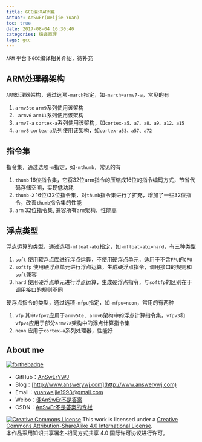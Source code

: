 ```yaml
---
title: GCC编译ARM篇
Antuor: AnSwEr(Weijie Yuan)
toc: true
date: 2017-08-04 16:30:40
categories: 编译原理
tags: gcc
---
```


`ARM` 平台下`GCC`编译相关介绍，待补充
<!--more-->

## ARM处理器架构
`ARM`处理器架构，通过选项`-march`指定，如`-march=armv7-a`，常见的有
1. `armv5te`
`arm9`系列使用该架构
2. ` armv6`
`arm11`系列使用该架构
3. `armv7-a`
`cortex-a`系列使用该架构，如`cortex-a5、a7、a8、a9、a12、a15`
4. `armv8`
`cortex-a`系列使用该架构，如`cortex-a53、a57、a72`

## 指令集
指令集，通过选项`-m`指定，如`-mthumb`，常见的有
1. `thumb`
16位指令集，它将32位arm指令的压缩成16位的指令编码方式，节省代码存储空间，实现低功耗
2. `thumb-2`
16位/32位指令集，对`thumb`指令集进行了扩充，增加了一些32位指令，改善`thumb`指令集的性能
3. `arm`
32位指令集, 兼容所有`arm`架构，性能高

## 浮点类型
浮点运算的类型，通过选项`-mfloat-abi`指定，如`-mfloat-abi=hard`，有三种类型
1. `soft`
使用软浮点库进行浮点运算，不使用硬浮点单元，适用于不含`FPU`的`CPU`
2. `softfp`
使用硬浮点单元进行浮点运算，生成硬浮点指令，调用接口的规则和`soft`兼容
3. `hard`
使用硬浮点单元进行浮点运算，生成硬浮点指令，与`softfp`的区别在于调用接口的规则不同

硬浮点指令的类型，通过选项`-mfpu`指定，如`-mfpu=neon`，常用的有两种
1. `vfp`
其中`vfpv2`应用于`armv5te, armv6`架构中的浮点计算指令集，`vfpv3`和`vfpv4`应用于部分`armv7a`架构中的浮点计算指令集
2. `neon`
应用于`cortex-a`系列处理器，性能好


## About me
[![forthebadge](http://forthebadge.com/images/badges/ages-20-30.svg)](http://forthebadge.com)
- GitHub：[AnSwErYWJ](https://github.com/AnSwErYWJ)
- Blog：[http://www.answerywj.com](http://www.answerywj.com)
- Email：[yuanweijie1993@gmail.com](https://mail.google.com)
- Weibo：[@AnSwEr不是答案](http://weibo.com/1783591593)
- CSDN：[AnSwEr不是答案的专栏](http://blog.csdn.net/u011192270)

<a rel="license" href="http://creativecommons.org/licenses/by-sa/4.0/"><img alt="Creative Commons License" style="border-width:0" src="https://i.creativecommons.org/l/by-sa/4.0/88x31.png" /></a> This work is licensed under a <a rel="license" href="http://creativecommons.org/licenses/by-sa/4.0/">Creative Commons Attribution-ShareAlike 4.0 International License</a>.  
本作品采用知识共享署名-相同方式共享 4.0 国际许可协议进行许可。
